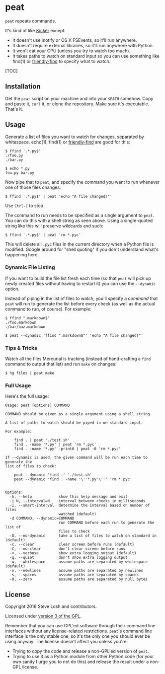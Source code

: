 peat
====

`peat` repeats commands.

It's kind of like [Kicker][] except:

* It doesn't use inotify or OS X FSEvents, so it'll run anywhere.
* It doesn't require external libraries, so it'll run anywhere with Python.
* It won't eat your CPU (unless you try to watch too much).
* It takes paths to watch on standard input so you can use something like
  find(1) or [friendly-find][] to specify what to watch.

[Kicker]: https://github.com/alloy/kicker
[friendly-find]: https://github.com/sjl/friendly-find

[TOC]

Installation
------------

Get the `peat` script on your machine and into your `$PATH` somehow.  Copy and
paste it, `curl` it, or clone the repository.  Make sure it's executable.
That's it.

Usage
-----

Generate a list of files you want to watch for changes, separated by whitespace.
echo(1), find(1) or [friendly-find][] are good for this:

    $ ffind '.*.py$'
    ./foo.py
    ./bar.py

    $ echo *.py
    foo.py bar.py

Now pipe that to `peat`, and specify the command you want to run whenever one of
those files changes:

    $ ffind '.*.py$' | peat 'echo "A file changed!"'

Use `Ctrl-C` to stop.

The command to run needs to be specified as a single argument to `peat`.  You
can do this with a shell string as seen above.  Using a single-quoted string
like this will preserve wildcards and such:

    $ ffind '.*.py$' | peat 'rm *.pyc'

This will delete all `.pyc` files in the current directory when a Python file is
modified.  Google around for "shell quoting" if you don't understand what's
happening here.

### Dynamic File Listing

If you want to build the file list fresh each time (so that `peat` will pick up
newly created files without having to restart it) you can use the `--dynamic`
option.

Instead of piping in the list of files to watch, you'll specify a *command* that
`peat` will run to generate the list before every check (as well as the actual
command to run, of course).  For example:

    $ ffind ".markdown$"
    ./foo.markdown
    ./bar/baz.markdown

    $ peat --dynamic 'ffind ".markdown$"' 'echo "A file changed!"'

### Tips & Tricks

Watch all the files Mercurial is tracking (instead of hand-crafting a `find`
command to output that list) and run `make` on changes:

    $ hg files | peat make

### Full Usage

Here's the full usage:

    Usage: peat [options] COMMAND

    COMMAND should be given as a single argument using a shell string.

    A list of paths to watch should be piped in on standard input.

    For example:

        find . | peat './test.sh'
        find . -name '*.py' | peat 'rm *.pyc'
        find . -name '*.py' -print0 | peat -0 'rm *.pyc'

    If --dynamic is used, the given command will be run each time to generate the
    list of files to check:

        peat --dynamic 'find .' './test.sh'
        peat --dynamic 'find . -name '\''*.py'\''' 'rm *.pyc'


    Options:
      -h, --help            show this help message and exit
      -i N, --interval=N    interval between checks in milliseconds
      -I, --smart-interval  determine the interval based on number of files
                            watched (default)
      -d COMMAND, --dynamic=COMMAND
                            run COMMAND before each run to generate the list of
                            files to check
      -D, --no-dynamic      take a list of files to watch on standard in (default)
      -c, --clear           clear screen before runs (default)
      -C, --no-clear        don't clear screen before runs
      -v, --verbose         show extra logging output (default)
      -q, --quiet           don't show extra logging output
      -w, --whitespace      assume paths are separated by whitespace (default)
      -n, --newlines        assume paths are separated by newlines
      -s, --spaces          assume paths are separated by spaces
      -0, --zero            assume paths are separated by null bytes

License
-------

Copyright 2016 Steve Losh and contributors.

Licensed under [version 3 of the GPL][gpl].

Remember that you can use GPL'ed software through their command line interfaces
without any license-related restrictions.  `peat`'s command line interface is
the only stable one, so it's the only one you should ever be using anyway.  The
license doesn't affect you unless you're:

* Trying to copy the code and release a non-GPL'ed version of `peat`.
* Trying to use it as a Python module from other Python code (for your own
  sanity I urge you to not do this) and release the result under a non-GPL
  license.

[gpl]: http://www.gnu.org/copyleft/gpl.html
